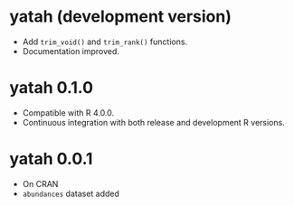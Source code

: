 # yatah (development version)

* Add `trim_void()` and `trim_rank()` functions.
* Documentation improved.

# yatah 0.1.0

* Compatible with R 4.0.0.
* Continuous integration with both release and development R versions.

# yatah 0.0.1

* On CRAN
* `abundances` dataset added 

